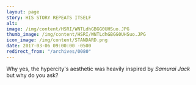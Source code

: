 ```yaml
---
layout: page
story: HIS STORY REPEATS ITSELF
alt:
image: /img/content/HSRI/WNTLdhGBGG0UHSuo.JPG
thumb_image: /img/content/HSRI/WNTLdhGBGG0UHSuo.JPG
icon_image: /img/content/STANDARD.png
date: 2017-03-06 09:00:00 -0500
redirect_from: "/archives/0080"
---
```

Why yes, the hypercity's aesthetic was heavily inspired by *Samurai Jack* but why do you ask?
